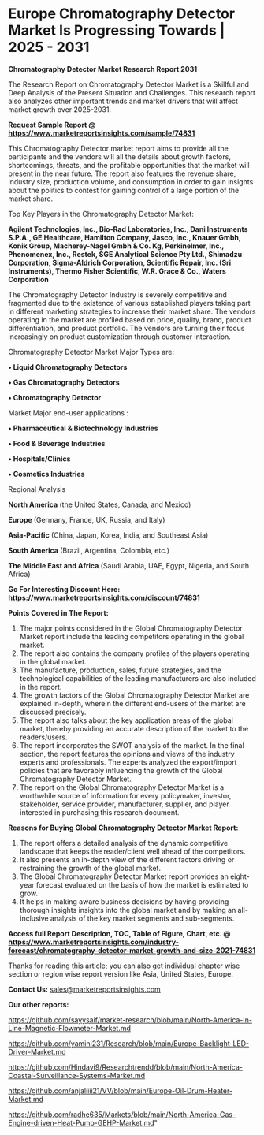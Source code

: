 # Europe Chromatography Detector Market Is Progressing Towards | 2025 - 2031

<strong>Chromatography Detector Market Research Report 2031</strong>

The Research Report on Chromatography Detector Market is a Skillful and Deep Analysis of the Present Situation and Challenges. This research report also analyzes other important trends and market drivers that will affect market growth over 2025-2031.

<strong>Request Sample Report @ <a href=https://www.marketreportsinsights.com/sample/74831>https://www.marketreportsinsights.com/sample/74831</a></strong>

This Chromatography Detector market report aims to provide all the participants and the vendors will all the details about growth factors, shortcomings, threats, and the profitable opportunities that the market will present in the near future. The report also features the revenue share, industry size, production volume, and consumption in order to gain insights about the politics to contest for gaining control of a large portion of the market share.

Top Key Players in the Chromatography Detector Market:

<strong>Agilent Technologies, Inc., Bio-Rad Laboratories, Inc., Dani Instruments S.P.A., GE Healthcare, Hamilton Company, Jasco, Inc., Knauer Gmbh, Konik Group, Macherey-Nagel Gmbh & Co. Kg, Perkinelmer, Inc., Phenomenex, Inc., Restek, SGE Analytical Science Pty Ltd., Shimadzu Corporation, Sigma-Aldrich Corporation, Scientific Repair, Inc. (Sri Instruments), Thermo Fisher Scientific, W.R. Grace & Co., Waters Corporation</strong>

The Chromatography Detector Industry is severely competitive and fragmented due to the existence of various established players taking part in different marketing strategies to increase their market share. The vendors operating in the market are profiled based on price, quality, brand, product differentiation, and product portfolio. The vendors are turning their focus increasingly on product customization through customer interaction.

Chromatography Detector Market Major Types are:

<strong>• Liquid Chromatography Detectors

• Gas Chromatography Detectors

• Chromatography Detector</strong>

Market Major end-user applications :

<strong>• Pharmaceutical & Biotechnology Industries

• Food & Beverage Industries

• Hospitals/Clinics

• Cosmetics Industries</strong>

Regional Analysis

</u><strong><b>North America</b></strong> (the United States, Canada, and Mexico)

<strong><b>Europe </b></strong>(Germany, France, UK, Russia, and Italy)

<strong><b>Asia-Pacific</b></strong> (China, Japan, Korea, India, and Southeast Asia)

<strong><b>South America</b></strong> (Brazil, Argentina, Colombia, etc.)

<strong><b>The Middle East and Africa</b></strong> (Saudi Arabia, UAE, Egypt, Nigeria, and South Africa)

<strong>Go For Interesting Discount Here: <a href=https://www.marketreportsinsights.com/discount/74831>https://www.marketreportsinsights.com/discount/74831</a></strong>

<strong>Points Covered in The Report:</strong>
<ol>
  <li>The major points considered in the Global Chromatography Detector Market report include the leading competitors operating in the global market.</li>
  <li>The report also contains the company profiles of the players operating in the global market.</li>
  <li>The manufacture, production, sales, future strategies, and the technological capabilities of the leading manufacturers are also included in the report.</li>
  <li>The growth factors of the Global Chromatography Detector Market are explained in-depth, wherein the different end-users of the market are discussed precisely.</li>
  <li>The report also talks about the key application areas of the global market, thereby providing an accurate description of the market to the readers/users.</li>
  <li>The report incorporates the SWOT analysis of the market. In the final section, the report features the opinions and views of the industry experts and professionals. The experts analyzed the export/import policies that are favorably influencing the growth of the Global Chromatography Detector Market.</li>
  <li>The report on the Global Chromatography Detector Market is a worthwhile source of information for every policymaker, investor, stakeholder, service provider, manufacturer, supplier, and player interested in purchasing this research document.</li>
</ol>
<strong>Reasons for Buying Global Chromatography Detector Market Report:</strong>

<ol>
  <li>The report offers a detailed analysis of the dynamic competitive landscape that keeps the reader/client well ahead of the competitors.</li>
  <li>It also presents an in-depth view of the different factors driving or restraining the growth of the global market.</li>
  <li>The Global Chromatography Detector Market report provides an eight-year forecast evaluated on the basis of how the market is estimated to grow.</li>
  <li>It helps in making aware business decisions by having providing thorough insights insights into the global market and by making an all-inclusive analysis of the key market segments and sub-segments.</li>
</ol>
<strong>Access full Report Description, TOC, Table of Figure, Chart, etc. @ <a href=https://www.marketreportsinsights.com/industry-forecast/chromatography-detector-market-growth-and-size-2021-74831>https://www.marketreportsinsights.com/industry-forecast/chromatography-detector-market-growth-and-size-2021-74831</a></strong>


Thanks for reading this article; you can also get individual chapter wise section or region wise report version like Asia, United States, Europe.

<strong>Contact Us:</strong>
sales@marketreportsinsights.com

<strong>Our other reports:</strong>

<a href=https://github.com/sayysaif/market-research/blob/main/North-America-In-Line-Magnetic-Flowmeter-Market.md>https://github.com/sayysaif/market-research/blob/main/North-America-In-Line-Magnetic-Flowmeter-Market.md</a>

<a href=https://github.com/yamini231/Research/blob/main/Europe-Backlight-LED-Driver-Market.md>https://github.com/yamini231/Research/blob/main/Europe-Backlight-LED-Driver-Market.md</a>

<a href=https://github.com/Hindavi9/Researchtrendd/blob/main/North-America-Coastal-Surveillance-Systems-Market.md>https://github.com/Hindavi9/Researchtrendd/blob/main/North-America-Coastal-Surveillance-Systems-Market.md</a>

<a href=https://github.com/anjaliiii21/VV/blob/main/Europe-Oil-Drum-Heater-Market.md>https://github.com/anjaliiii21/VV/blob/main/Europe-Oil-Drum-Heater-Market.md</a>

<a href=https://github.com/radhe635/Markets/blob/main/North-America-Gas-Engine-driven-Heat-Pump-GEHP-Market.md>https://github.com/radhe635/Markets/blob/main/North-America-Gas-Engine-driven-Heat-Pump-GEHP-Market.md</a>"
